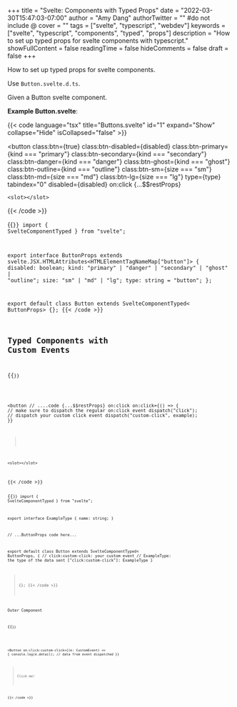 +++
title = "Svelte: Components with Typed Props"
date = "2022-03-30T15:47:03-07:00"
author = "Amy Dang"
authorTwitter = "" #do not include @
cover = ""
tags = ["svelte", "typescript", "webdev"]
keywords = ["svelte", "typescript", "components", "typed", "props"]
description = "How to set up typed props for svelte components with typescript."
showFullContent = false
readingTime = false
hideComments = false
draft = false
+++

How to set up typed props for svelte components.

Use `Button.svelte.d.ts`.

Given a Button svelte component.

**Example Button.svelte**:

{{< code language="tsx" title="Buttons.svelte" id="1" expand="Show" collapse="Hide" isCollapsed="false" >}}
<script lang="ts">
    export let disabled: boolean = false;
    export let kind: "primary"
        | "danger"
        | "secondary"
        | "ghost"
        | "outline"  = "primary";
    export let size: "sm" | "md" | "lg" = "md";
    export let type: string = "button";
</script>

<button
    class:btn={true}
    class:btn-disabled={disabled}
    class:btn-primary={kind === "primary"}
    class:btn-secondary={kind === "secondary"}
    class:btn-danger={kind === "danger"}
    class:btn-ghost={kind === "ghost"}
    class:btn-outline={kind === "outline"}
    class:btn-sm={size === "sm"}
    class:btn-md={size === "md"}
    class:btn-lg={size === "lg"}
    type={type}
    tabindex="0"
    disabled={disabled}
    on:click
    {...$$restProps}
>
    <slot></slot>
</button>
{{< /code >}}

{{<code language="typescript" title="Button.svelte.d.ts">}}
import { SvelteComponentTyped } from "svelte";

export interface ButtonProps
    extends svelte.JSX.HTMLAttributes<HTMLElementTagNameMap["button"]> {
        disabled: boolean;
        kind: "primary" | "danger" | "secondary" | "ghost" | "outline";
        size: "sm" | "md" | "lg";
        type: string = "button";
};

export default class Button extends SvelteComponentTyped< ButtonProps> {};
{{< /code >}}

## Typed Components with Custom Events

{{<code language="tsx" title="Button.svelte">}}
<script lang="ts">
    // ....code

    import { createEventDispatcher } from 'svelte';
    const dispatch = createEventDispatcher();

    const example: ExampleType = {
        name: 'hello'
    };
</script>

<button
    // ....code
    {...$$restProps}
    on:click
    on:click={() => {
        // make sure to dispatch the regular on:click event
        dispatch("click");
        // dispatch your custom click event
        dispatch("custom-click", example);
    }}
>
    <slot></slot>
</button>
{{< /code >}}

{{<code language="typescript" title="Button.svelte.d.ts">}}
import { SvelteComponentTyped } from "svelte";

export interface ExampleType {
    name: string;
}

// ...ButtonProps code here...

export default class Button extends SvelteComponentTyped<
    ButtonProps,
    {
        // click:custom-click: your custom event
        // ExampleType: the type of the data sent
        ["click:custom-click"]: ExampleType
    }
> {};
{{< /code >}}

Outer Component



{{<code language="tsx" title="Outer.svelte">}}
<script lang="ts">
    import Button from "./Button.svelte";
</script>

<Button
    on:click:custom-click={(e: CustomEvent<ExampleType>) => {
        console.log(e.detail);      // data from event dispatched
    }}
>Click me!</Button>

{{< /code >}}
